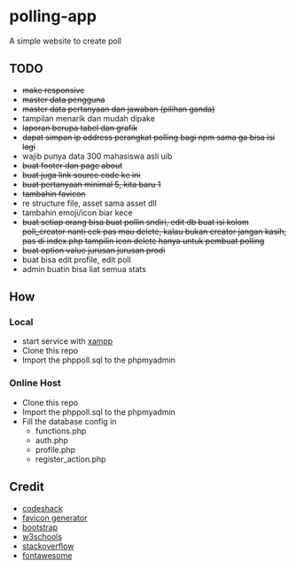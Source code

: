 # polling-app
A simple website to create poll

## TODO
- ~~make responsive~~
- ~~master data pengguna~~
- ~~master data pertanyaan dan jawaban (pilihan ganda)~~
- tampilan menarik dan mudah dipake
- ~~laporan berupa tabel dan grafik~~
- ~~dapat simpan ip address perangkat polling bagi npm sama ga bisa isi lagi~~
- wajib punya data 300 mahasiswa asli uib
- ~~buat footer dan page about~~
- ~~buat juga link source code ke ini~~
- ~~buat pertanyaan minimal 5, kita baru 1~~
- ~~tambahin favicon~~
- re structure file, asset sama asset dll
- tambahin emoji/icon biar kece
- ~~buat setiap orang bisa buat pollin sndiri, edit db buat isi kolom poll_creator
  nanti cek pas mau delete, kalau bukan creator jangan kasih, pas di index.php tampilin icon delete hanya untuk pembuat polling~~
- ~~buat option value jurusan jurusan prodi~~
- buat bisa edit profile, edit poll
- admin buatin bisa liat semua stats

## How

### Local
- start service with [xampp](https://www.apachefriends.org/index.html)
- Clone this repo
- Import the phppoll.sql to the phpmyadmin

### Online Host
- Clone this repo
- Import the phppoll.sql to the phpmyadmin
- Fill the database config in
  - functions.php
  - auth.php
  - profile.php
  - register_action.php

## Credit
- [codeshack](https://codeshack.io)
- [favicon generator](https://gauger.io/fonticon/)
- [bootstrap](https://getbootstrap.com/)
- [w3schools](https://www.w3schools.com/)
- [stackoverflow](https://stackoverflow.com/)
- [fontawesome](https://fontawesome.com/)
